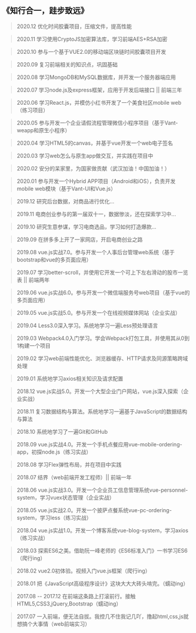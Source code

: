 ﻿## 《知行合一，跬步致远》

> 2020.12 优化时间胶囊项目，压缩文件，提高性能

> 2020.11 学习使用CryptoJS加密算法库，学习前端AES+RSA加密

> 2020.10 参与一个基于VUE2.0的移动端区块链时间胶囊项目开发

> 2020.09 复习前端相关的知识点，巩固基础

> 2020.08 学习MongoDB和MySQL数据库，并开发一个服务器端应用

> 2020.07 学习node.js及express框架，应用于开发后端接口 || 前端三年

> 2020.06 学习React.js，并模仿小红书开发了一个美食社区mobile web（练习项目）

> 2020.05 参与开发一个企业请假流程管理微信小程序项目（基于Vant-weapp和原生小程序）

> 2020.04 学习HTML5的canvas，并基于vue开发一个web电子签名

> 2020.03 学习web怎么与原生app做交互，并实践在项目中

> 2020.02 安分的呆家里，为国家做贡献（武汉加油！中国加油！）

> 2020.01 参与开发一个Hybrid APP项目（Android和iOS），负责开发mobile web模块（基于Vant-UI和Vue.js）

> 2019.12 研究后台数据，对商品进行优化...

> 2019.11 电商创业参与的第一届双十一，数据惨淡，还在探索学习中...

> 2019.10 研究生意参谋，学习电商选品，学习如何打造爆款...

> 2019.09 在拼多多上开了一家网店，开启电商创业之路

> 2019.08 vue.js实战7.0。参与开发一个人事后台管理web系统（基于bootstrap和vue的多页面应用）

> 2019.07 学习better-scroll，并使用它开发一个可上下左右滑动的股市一览表 || 前端两年

> 2019.06 vue.js实战6.0。参与开发一个微信端服务号web项目（基于vue的多页面应用）

> 2019.05 vue.js实战5.0。参与开发一个在线视频媒体网站（企业实战）

> 2019.04 Less3.0深入学习。系统地学习一遍Less预处理语言

> 2019.03 Webpack4.0入门学习。学会Webpack打包工具，并使用其从0到1构建一个项目

> 2019.02 学习web前端性能优化、浏览器缓存、HTTP请求及同源策略跨域处理

> 2019.01 系统地学习axios相关知识及请求配置

> 2018.12 vue.js实战5.0。开发一个大型企业门户网站，vue.js深入探索（企业实战）

> 2018.11 复习数据结构与算法。系统地学习一遍基于JavaScript的数据结构与算法

> 2018.10 系统地学习了一遍Git和GitHub 

> 2018.09 vue.js实战4.0。开发一个手机点餐应用vue-mobile-ordering-app，初探node.js（练习实战）

> 2018.08 学习Flex弹性布局，并在项目中实践

> 2018.07 结界（web前端开发工程师）|| 前端一年

> 2018.06 vue.js实战3.0。开发一个企业员工信息管理系统vue-personnel-system，学习vuex状态管理（企业实战）

> 2018.05 vue.js实战2.0。开发一个披萨点餐系统vue-pc-ordering-system，学习less（练习实战）

> 2018.04 vue.js实战1.0。开发一个博客系统vue-blog-system，学习axios（练习实战）

> 2018.03 探索ES6之美。借助阮一峰老师的《ES6标准入门》一书学习ES6（爬行ing）

> 2018.02 vue2.0初体验。视频入门vue.js框架（爬行ing）

> 2018.01 把《JavaScript高级程序设计》这块大大大砖头啃完。（蠕动ing）

> 2017.08 -- 2017.12 在前端这条路上打滚前行。接触HTML5,CSS3,jQuery,Bootstrap（蠕动ing）

> 2017.07 一入前端，便无法自拔。我控几不住我记几吖，撸起html,css,js就想搞个大事情（web前端实习）
